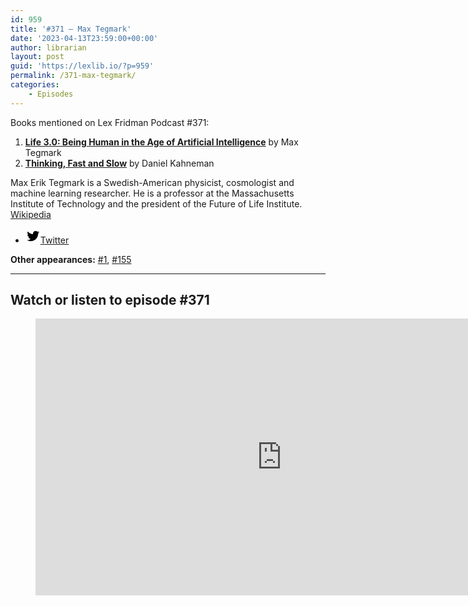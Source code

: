 ```yaml
---
id: 959
title: '#371 – Max Tegmark'
date: '2023-04-13T23:59:00+00:00'
author: librarian
layout: post
guid: 'https://lexlib.io/?p=959'
permalink: /371-max-tegmark/
categories:
    - Episodes
---
```


Books mentioned on Lex Fridman Podcast #371:

1. **[Life 3.0: Being Human in the Age of Artificial Intelligence](https://amzn.to/3oD78qW)** by Max Tegmark
2. **[Thinking, Fast and Slow](https://amzn.to/41URzcR)** by Daniel Kahneman

Max Erik Tegmark is a Swedish-American physicist, cosmologist and machine learning researcher. He is a professor at the Massachusetts Institute of Technology and the president of the Future of Life Institute. [Wikipedia](https://en.wikipedia.org/wiki/Max_Tegmark)

- [<svg aria-hidden="true" focusable="false" height="24" version="1.1" viewbox="0 0 24 24" width="24" xmlns="http://www.w3.org/2000/svg"><path d="M22.23,5.924c-0.736,0.326-1.527,0.547-2.357,0.646c0.847-0.508,1.498-1.312,1.804-2.27 c-0.793,0.47-1.671,0.812-2.606,0.996C18.324,4.498,17.257,4,16.077,4c-2.266,0-4.103,1.837-4.103,4.103 c0,0.322,0.036,0.635,0.106,0.935C8.67,8.867,5.647,7.234,3.623,4.751C3.27,5.357,3.067,6.062,3.067,6.814 c0,1.424,0.724,2.679,1.825,3.415c-0.673-0.021-1.305-0.206-1.859-0.513c0,0.017,0,0.034,0,0.052c0,1.988,1.414,3.647,3.292,4.023 c-0.344,0.094-0.707,0.144-1.081,0.144c-0.264,0-0.521-0.026-0.772-0.074c0.522,1.63,2.038,2.816,3.833,2.85 c-1.404,1.1-3.174,1.756-5.096,1.756c-0.331,0-0.658-0.019-0.979-0.057c1.816,1.164,3.973,1.843,6.29,1.843 c7.547,0,11.675-6.252,11.675-11.675c0-0.178-0.004-0.355-0.012-0.531C20.985,7.47,21.68,6.747,22.23,5.924z"></path></svg><span class="wp-block-social-link-label screen-reader-text">Twitter</span>](https://twitter.com/tegmark)

****Other appearances:**** [\#1](https://lexlib.io/1-max-tegmark/), [\#155](https://lexlib.io/155-max-tegmark/)

- - - - - -

## Watch or listen to episode #371

<figure class="wp-block-embed is-type-video is-provider-youtube wp-block-embed-youtube wp-embed-aspect-16-9 wp-has-aspect-ratio"><div class="wp-block-embed__wrapper"><iframe allow="accelerometer; autoplay; clipboard-write; encrypted-media; gyroscope; picture-in-picture; web-share" allowfullscreen="" frameborder="0" height="443" loading="lazy" src="https://www.youtube.com/embed/VcVfceTsD0A?feature=oembed" title="Max Tegmark: The Case for Halting AI Development | Lex Fridman Podcast #371" width="788"></iframe></div></figure>